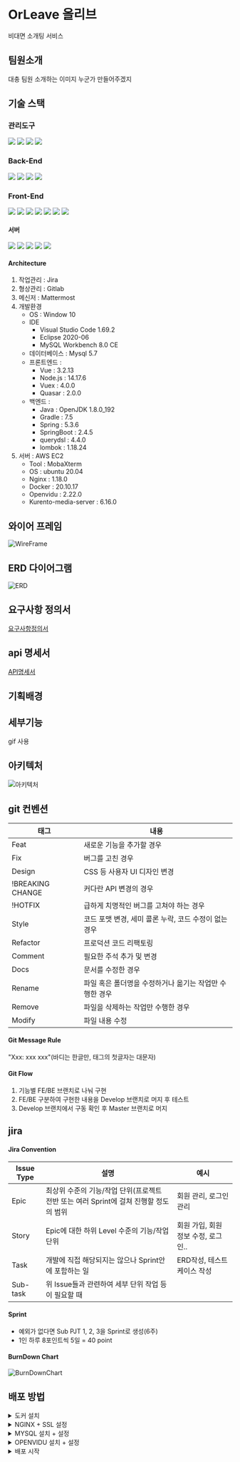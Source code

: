 # OrLeave 올리브

비대면 소개팅 서비스

## 팀원소개

대충 팀원 소개하는 이미지
누군가 만들어주겠지

## 기술 스택

### 관리도구

<img src="https://img.shields.io/badge/GitLab-FCA121?style=for-the-badge&logo=GitLab&logoColor=white"> 
<img src="https://img.shields.io/badge/Jira-0052CC?style=for-the-badge&logo=JiraSoftware&logoColor=white"> 
<img src="https://img.shields.io/badge/Notion-000000?style=for-the-badge&logo=Notion&logoColor=white">
<img src="https://img.shields.io/badge/Mattermost-0058CC?style=for-the-badge&logo=Mattermost&logoColor=white">

### Back-End

<img src="https://img.shields.io/badge/Java-007396?style=for-the-badge&logo=ava&logoColor=white">  
<img src="https://img.shields.io/badge/spring boot-6DB33F?style=for-the-badge&logo=springboot&logoColor=white"> 
<img src="https://img.shields.io/badge/Gradle-02303A?style=for-the-badge&logo=Gradle&logoColor=white"> 
<img src="https://img.shields.io/badge/mysql-4479A1?style=for-the-badge&logo=mysql&logoColor=white">

### Front-End

<img src="https://img.shields.io/badge/HTML-E34F26?style=for-the-badge&logo=HTML5&logoColor=white"> 
<img src="https://img.shields.io/badge/CSS-1572B6?style=for-the-badge&logo=CSS3&logoColor=white">
<img src="https://img.shields.io/badge/JavaScript-F7DF1E?style=for-the-badge&logo=JavaScript&logoColor=black">
<img src="https://img.shields.io/badge/npm-CB3837?style=for-the-badge&logo=npm&logoColor=white"> 
<img src="https://img.shields.io/badge/vue.js-4FC08D?style=for-the-badge&logo=vue.js&logoColor=white">
<img src="https://img.shields.io/badge/nodejs-339933?style=for-the-badge&logo=node.js&logoColor=white">
<img src="https://img.shields.io/badge/quasar-1976D2?style=for-the-badge&logo=quasar&logoColor=white">

#### 서버

<img src="https://img.shields.io/badge/ubuntu-E95420?style=for-the-badge&logo=Ubuntu&logoColor=white"> 
<img src="https://img.shields.io/badge/Docker-2496ED?style=for-the-badge&logo=Docker&logoColor=white"> 
<img src="https://img.shields.io/badge/nginx-009639?style=for-the-badge&logo=NGINX&logoColor=white"> 
<img src="https://img.shields.io/badge/Openvidu-ffcd00?style=for-the-badge&logo=&logoColor=black">
<img src="https://img.shields.io/badge/kurento-ffcd00?style=for-the-badge&logo=&logoColor=black">

#### Architecture

1. 작업관리 : Jira
2. 형상관리 : Gitlab
3. 메신저 : Mattermost
4. 개발환경
   - OS : Window 10
   - IDE
     - Visual Studio Code 1.69.2
     - Eclipse 2020-06
     - MySQL Workbench 8.0 CE
   - 데이터베이스 : Mysql 5.7
   - 프론트엔드 :
     - Vue : 3.2.13
     - Node.js : 14.17.6
     - Vuex : 4.0.0
     - Quasar : 2.0.0
   - 백엔드 :
     - Java : OpenJDK 1.8.0_192
     - Gradle : 7.5
     - Spring : 5.3.6
     - SpringBoot : 2.4.5
     - querydsl : 4.4.0
     - lombok : 1.18.24
5. 서버 : AWS EC2
   - Tool : MobaXterm
   - OS : ubuntu 20.04
   - Nginx : 1.18.0
   - Docker : 20.10.17
   - Openvidu : 2.22.0
   - Kurento-media-server : 6.16.0

## 와이어 프레임

![WireFrame](/uploads/4f7604e3072d3c260a74d1a469f2c1ad/WireFrame.PNG)

## ERD 다이어그램

![ERD](/uploads/01b894e01d525c9e802bd3f56d58b071/ERD.png)

## 요구사항 정의서
[요구사항정의서](https://docs.google.com/spreadsheets/d/1iBTKCzx7lzYH7YWYYFgMEQgo3bqs2lh0LCCXyjAavOA/edit#gid=0)

## api 명세서
[API명세서](https://docs.google.com/spreadsheets/d/1ihB1o0xKKdK35dzXh3goaO711LWoWAnFTGnUXBgJTcc/edit#gid=0)

## 기획배경

## 세부기능

gif 사용

## 아키텍처
![아키텍처](/uploads/246a7f941b5b016dd92b801780cfe331/아키텍처.png)

## git 컨벤션

| 태그             | 내용                                                    |
| ---------------- | ------------------------------------------------------- |
| Feat             | 새로운 기능을 추가할 경우                               |
| Fix              | 버그를 고친 경우                                        |
| Design           | CSS 등 사용자 UI 디자인 변경                            |
| !BREAKING CHANGE | 커다란 API 변경의 경우                                  |
| !HOTFIX          | 급하게 치명적인 버그를 고쳐야 하는 경우                 |
| Style            | 코드 포맷 변경, 세미 콜론 누락, 코드 수정이 없는 경우   |
| Refactor         | 프로덕션 코드 리팩토링                                  |
| Comment          | 필요한 주석 추가 및 변경                                |
| Docs             | 문서를 수정한 경우                                      |
| Rename           | 파일 혹은 폴더명을 수정하거나 옮기는 작업만 수행한 경우 |
| Remove           | 파일을 삭제하는 작업만 수행한 경우                      |
| Modify           | 파일 내용 수정                                          |

#### Git Message Rule

"Xxx: xxx xxx"(바디는 한글만, 태그의 첫글자는 대문자)

#### Git Flow

1. 기능별 FE/BE 브랜치로 나눠 구현
2. FE/BE 구분하여 구현한 내용을 Develop 브랜치로 머지 후 테스트
3. Develop 브랜치에서 구동 확인 후 Master 브랜치로 머지

## jira

#### Jira Convention

| Issue Type | 설명                                                                                  | 예시                                |
| ---------- | ------------------------------------------------------------------------------------- | ----------------------------------- |
| Epic       | 최상위 수준의 기능/작업 단위(프로젝트 전반 또는 여러 Sprint에 걸쳐 진행할 정도의 범위 | 회원 관리, 로그인 관리              |
| Story      | Epic에 대한 하위 Level 수준의 기능/작업 단위                                          | 회원 가입, 회원 정보 수정, 로그인.. |
| Task       | 개발에 직접 해당되지는 않으나 Sprint안에 포함하는 일                                  | ERD작성, 테스트케이스 작성          |
| Sub-task   | 위 Issue들과 관련하여 세부 단위 작업 등이 필요할 때                                   |                                     |

#### Sprint

- 예외가 없다면 Sub PJT 1, 2, 3을 Sprint로 생성(6주)
- 1인 하루 8포인트씩 5일 = 40 point

#### BurnDown Chart

![BurnDownChart](/uploads/bb2a3855eceac642b46fbc85efe14a5f/BurnDownChart.PNG)

## 배포 방법

<details>
<summary>도커 설치</summary>
<div markdown="1">

```
#설치 고려사항 확인 64bit, 리눅스 커널정보(3.10 이상)
uname -a

#설치 가능한 리스트 업데이트
sudo apt-get update

sudo apt-get install -y \
apt-transport-https \
curl \
ca-certificates \
software-properties-common

#docker의 공식 GPG(GNU Privacy Guard) key를 추가
sudo curl -fsSL https://download.docker.com/linux/ubuntu/gpg | sudo apt-key add -

#추가된 키 + 도커에서 배포한 키확인
sudo apt-key fingerprint
sudo apt-key fingerprint 0EBFCD88

#debian 계열의 docker repository 추가 후 apt update 수행
sudo add-apt-repository \
"deb [arch=amd64] https://download.docker.com/linux/ubuntu $(lsb_release -cs) stable"

sudo apt-get update
#docker CE 버전 설치
sudo apt-get install docker-ce

#sudo 없이 도커 사용
sudo usermod -aG docker zeff
sudo systemctl enable docker
sudo systemctl restart docker
sudo reboot

#도커 컴포즈 설치
sudo curl -L \
"https://github.com/docker/compose/releases/download/1.27.4/dockercompose -$(uname -s)-$(uname -m)"\
-o /usr/local/bin/docker-compose
sudo chmod +x /usr/local/bin/docker-compose
```

</div>
</details>

<details>
<summary>NGINX + SSL 설정</summary>
<div markdown="1">

```
#nginx 설치
sudo apt-get update
sudo apt-get install nginx
sudo systemctl start nginx
sudo systemctl status nginx

#active면 동작중
● nginx.service - A high performance web server and a reverse proxy server
     Loaded: loaded (/lib/systemd/system/nginx.service; enabled; vendor preset: enabled)
     Active: active (running) since Fri 2022-08-05 23:07:26 KST; 1 weeks 4 days ago
		 ...
		 ...

#SSL 설정
#https://certbot.eff.org/instructions?ws=apache&os=ubuntufocal 참고

#snap 패키지 관리 툴 설지
apt-get install snapd

#snap 최신화
sudo snap install core
sudo snap refresh core

#certbot 설치
sudo snap install --classic certbot

#ln 명령어로 cli에서 certbot 커맨드 사용가능하게 설정
sudo ln -s /snap/bin/certbot /usr/bin/certbot

#ssl 인증서 발급
sudo certbot certonly --nginx -d i7a502.p.ssafy.io

#프록시 설정
cd /etc/nginx/sites-available
sudo vi orleave

server {
        location /{ # /로 시작하는 url은 http://localhost:3000으로 중계(프론트엔드)
                proxy_pass http://localhost:3000;
                proxy_http_version 1.1;
                proxy_set_header Upgrade $http_upgrade;
                proxy_set_header Connection "Upgrade";
                proxy_set_header Host $host;
        }

        location /api { # /api로 시작하는 url은 http://localhost:8181/api으로 중계(백엔드)
                proxy_pass http://localhost:8181/api;
        }

        listen 443 ssl;
        ssl_certificate /etc/letsencrypt/live/i7a502.p.ssafy.io/fullchain.pem;
        ssl_certificate_key /etc/letsencrypt/live/i7a502.p.ssafy.io/privkey.pem;
				# include /etc/letsencrypt/options-ssl-nginx.conf;
        # ssl_dhparam /etc/letsencrypt/ssl-dhparams.pem;
}

server {
        if ($host = i7a502.p.ssafy.io) {
                return 301 https://$host$request_uri;
        }

                listen 80;
                server_name i7a502.p.ssafy.io;
        return 404;
}
```

</div>
</details>

<details>
<summary>MYSQL 설치 + 설정</summary>
<div markdown="1">

```
#nginx 설치
sudo apt-get update
sudo apt-get install nginx
sudo systemctl start nginx
sudo systemctl status nginx

#active면 동작중
● nginx.service - A high performance web server and a reverse proxy server
     Loaded: loaded (/lib/systemd/system/nginx.service; enabled; vendor preset: enabled)
     Active: active (running) since Fri 2022-08-05 23:07:26 KST; 1 weeks 4 days ago
		 ...
		 ...

#SSL 설정
#https://certbot.eff.org/instructions?ws=apache&os=ubuntufocal 참고

#snap 패키지 관리 툴 설지
apt-get install snapd

#snap 최신화
sudo snap install core
sudo snap refresh core

#certbot 설치
sudo snap install --classic certbot

#ln 명령어로 cli에서 certbot 커맨드 사용가능하게 설정
sudo ln -s /snap/bin/certbot /usr/bin/certbot

#ssl 인증서 발급
sudo certbot certonly --nginx -d i7a502.p.ssafy.io

#프록시 설정
cd /etc/nginx/sites-available
sudo vi orleave

server {
        location /{ # /로 시작하는 url은 http://localhost:3000으로 중계(프론트엔드)
                proxy_pass http://localhost:3000;
                proxy_http_version 1.1;
                proxy_set_header Upgrade $http_upgrade;
                proxy_set_header Connection "Upgrade";
                proxy_set_header Host $host;
        }

        location /api { # /api로 시작하는 url은 http://localhost:8181/api으로 중계(백엔드)
                proxy_pass http://localhost:8181/api;
        }

        listen 443 ssl;
        ssl_certificate /etc/letsencrypt/live/i7a502.p.ssafy.io/fullchain.pem;
        ssl_certificate_key /etc/letsencrypt/live/i7a502.p.ssafy.io/privkey.pem;
				# include /etc/letsencrypt/options-ssl-nginx.conf;
        # ssl_dhparam /etc/letsencrypt/ssl-dhparams.pem;
}

server {
        if ($host = i7a502.p.ssafy.io) {
                return 301 https://$host$request_uri;
        }

                listen 80;
                server_name i7a502.p.ssafy.io;
        return 404;
}
```

</div>
</details>

<details>
<summary>OPENVIDU 설치 + 설정</summary>
<div markdown="1">

```
#권장 설치 경로
cd /opt
#오픈비두 설치
sudo curl https://s3-eu-west-1.amazonaws.com/aws.openvidu.io/install_openvidu_latest.sh | sudo bash
cd openvidu
sudo vi .env

...
# For example: 198.51.100.1, or openvidu.example.com
DOMAIN_OR_PUBLIC_IP=(도메인 또는 아이피 주소값)

# OpenVidu SECRET used for apps to connect to OpenVidu server and users to access to OpenVidu Dashboard
OPENVIDU_SECRET=(원하는 비밀번호)

# Certificate type:
# - selfsigned:  Self signed certificate. Not recommended for production use.
#                Users will see an ERROR when connected to web page.
# - owncert:     Valid certificate purchased in a Internet services company.
#                Please put the certificates files inside folder ./owncert
#                with names certificate.key and certificate.cert
# - letsencrypt: Generate a new certificate using letsencrypt. Please set the
#                required contact email for Let's Encrypt in LETSENCRYPT_EMAIL
#                variable.
CERTIFICATE_TYPE=letsencrypt

# If CERTIFICATE_TYPE=letsencrypt, you need to configure a valid email for notifications
LETSENCRYPT_EMAIL=(원하는 이메일)

# Proxy configuration
# If you want to change the ports on which openvidu listens, uncomment the following lines

# Allows any request to http://DOMAIN_OR_PUBLIC_IP:HTTP_PORT/ to be automatically
# redirected to https://DOMAIN_OR_PUBLIC_IP:HTTPS_PORT/.
# WARNING: the default port 80 cannot be changed during the first boot
# if you have chosen to deploy with the option CERTIFICATE_TYPE=letsencrypt
HTTP_PORT=8442

# Changes the port of all services exposed by OpenVidu.
# SDKs, REST clients and browsers will have to connect to this port
HTTPS_PORT=8443
...
...


# openvidu 시작
./openvidu start


#실행 확인
docker ps
CONTAINER ID   IMAGE                                 COMMAND                  CREATED       STATUS                 PORTS                                                                                                      NAMES
...
536b9d2aa576   openvidu/openvidu-call:2.22.0         "docker-entrypoint.s…"   12 days ago   Up 12 days                                                                                                                        openvidu_app_1
9c545ec31f46   openvidu/openvidu-proxy:2.22.0        "/docker-entrypoint.…"   12 days ago   Up 12 days                                                                                                                        openvidu_nginx_1
e8b8f6b32376   kurento/kurento-media-server:6.16.0   "/entrypoint.sh"         12 days ago   Up 12 days (healthy)                                                                                                              openvidu_kms_1
2d628a6220df   openvidu/openvidu-coturn:2.22.0       "docker-entrypoint.s…"   12 days ago   Up 12 days             0.0.0.0:3478->3478/tcp, 0.0.0.0:3478->3478/udp, :::3478->3478/tcp, :::3478->3478/udp, 5349/tcp, 5349/udp   openvidu_coturn_1
9c39965ecd39   openvidu/openvidu-server:2.22.0       "/usr/local/bin/entr…"   12 days ago   Up 12 days                                                                                                                        openvidu_openvidu-server_1
```

</div>
</details>

<details>
<summary>배포 시작</summary>
<div markdown="1">

```
sudo apt-get install git
git clone (해당 레포지토리 url)
(기타의 ignore파일을 지정된 장소에 복사)
(빌드 상세에서 설명한대로 백엔드, 프론트엔드 각각 빌드)
(각각의 Dockerfile이 위치한 디렉토리에서 아래의 커맨드 실행)

#백엔드
docker build -t orleave_backend:0.1 .
docker stop orleave
docker run --rm --name orleave -d -p 8181:8181 orleave_backend:0.1

#프론트엔드
docker build -t nginx-vue:0.1 .
docker stop nginx_vue
docker run --rm --name nginx_vue -d -p 3000:80 nginx-vue:0.

#openvidu 배포
cd /opt/openvidu
./openvidu start
```

</div>
</detail>
